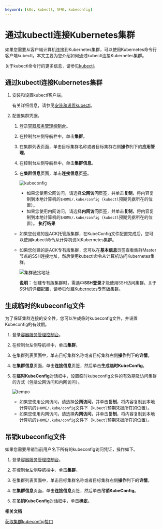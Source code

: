 ```yaml
---
keyword: [k8s, kubectl, 链接, kubeconfig]
---
```


# 通过kubectl连接Kubernetes集群

如果您需要从客户端计算机连接到Kubernetes集群，可以使用Kubernetes命令行客户端kubectl。本文主要为您介绍如何通过kubectl连接Kubernetes集群。

关于kubectl命令行的更多信息，请参见[kubectl](https://kubernetes.io/docs/user-guide/kubectl/)。

## 通过kubectl连接Kubernetes集群

1.  安装和设置kubectl客户端。

    有关详细信息，请参见[安装和设置kubectl](https://kubernetes.io/docs/tasks/kubectl/install/)。

2.  配置集群凭据。

    1.  登录[容器服务管理控制台](https://cs.console.aliyun.com)。

    2.  在控制台左侧导航栏中，单击**集群**。

    3.  在集群列表页面，单击目标集群名称或者目标集群右侧**操作**列下的**应用管理**。

    4.  在控制台左侧导航栏中，单击**集群信息**。

    5.  在**集群信息**页面，单击**连接信息**页签。

        ![kubeconfig](https://static-aliyun-doc.oss-accelerate.aliyuncs.com/assets/img/zh-CN/6785959161/p269156.png)

        -   如果您使用公网访问，请选择**公网访问**页签，并单击**复制**，将内容复制到本地计算机的`$HOME/.kube/config`（`kubectl`预期凭据所在的位置）。
        -   如果您使用内网访问，请选择**内网访问**页签，并单击**复制**，将内容复制到本地计算机的`$HOME/.kube/config`（`kubectl`预期凭据所在的位置）。
    **执行结果**

    -   如果您创建的是ACK托管版集群，在KubeConfig文件配置完成后，您可以使用kubectl命令从计算机访问Kubernetes集群。

    -   如果您创建的是ACK专有版集群，您可以在**基本信息**页签查看集群Master节点的SSH连接地址，然后使用kubectl命令从计算机访问Kubernetes集群。

        ![集群链接地址](https://static-aliyun-doc.oss-accelerate.aliyuncs.com/assets/img/zh-CN/8375659951/p9791.png)

        **说明：** 创建专有版集群时，需选中**SSH登录**才能使用SSH访问集群。关于SSH的详细配置，请参见[创建Kubernetes专有版集群](/intl.zh-CN/Kubernetes集群用户指南/集群/创建集群/创建Kubernetes专有版集群.md)。


## 生成临时的kubeconfig文件

为了保证集群连接的安全性，您可以生成临时kubeconfig文件，并设置Kubeconfig的有效期。

1.  登录[容器服务管理控制台](https://cs.console.aliyun.com)。

2.  在控制台左侧导航栏中，单击**集群**。

3.  在集群列表页面中，单击目标集群名称或者目标集群右侧**操作**列下的**详情**。

4.  在**集群信息**页面，单击**连接信息**页签，然后单击**生成临时KubeConfig**。

5.  在**临时KubeConfig**对话框中，设置临时kubeconfig文件的有效期及访问集群的方式（包括公网访问和内网访问）。

    ![tempo](https://static-aliyun-doc.oss-accelerate.aliyuncs.com/assets/img/zh-CN/6785959161/p269169.png)

    -   如果您使用公网访问，请选择**公网访问**，并单击**复制**，将内容复制到本地计算机的`$HOME/.kube/config`文件下（`kubectl`预期凭据所在的位置）。
    -   如果您使用内网访问，请选择**内网访问**，并单击**复制**，将内容复制到本地计算机的`$HOME/.kube/config`文件下（`kubectl`预期凭据所在的位置）。

## 吊销kubeconfig文件

如果您需要吊销当前用户名下所有的kubeconfig访问凭证，操作如下。

1.  登录[容器服务管理控制台](https://cs.console.aliyun.com)。

2.  在控制台左侧导航栏中，单击**集群**。

3.  在集群列表页面中，单击目标集群名称或者目标集群右侧**操作**列下的**详情**。

4.  在**集群信息**页面，单击**连接信息**页签，然后单击**吊销KubeConfig**。

5.  在**吊销KubeConfig**对话框中，单击**确定**。


**相关文档**  


[获取集群kubeconfig接口](/intl.zh-CN/API参考/集群/获取集群kubeconfig接口.md)

